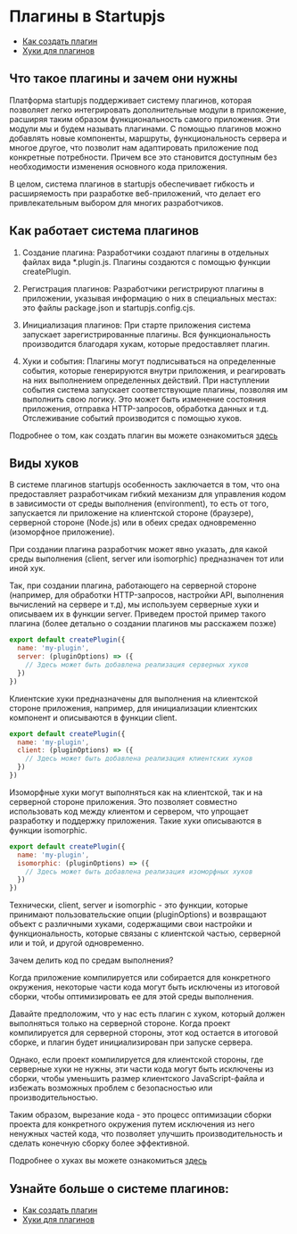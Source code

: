 # Плагины в Startupjs

- [Как создать плагин](https://github.com/startupjs/startupjs/blob/master/packages/startupjs/createPlugin.ru.md)
- [Хуки для плагинов](https://github.com/startupjs/startupjs/blob/master/packages/startupjs/README.ru.md)

## Что такое плагины и зачем они нужны

Платформа startupjs поддерживает систему плагинов, которая позволяет легко интегрировать дополнительные модули в приложение, расширяя таким образом функциональность самого приложения. Эти модули мы и будем называть плагинами. С помощью плагинов можно добавлять новые компоненты, маршруты, функциональность сервера и многое другое, что позволит нам адаптировать приложение под конкретные потребности. Причем все это становится доступным без необходимости изменения основного кода приложения.

В целом, система плагинов в startupjs обеспечивает гибкость и расширяемость при разработке веб-приложений, что делает его привлекательным выбором для многих разработчиков.


## Как работает система плагинов

1) Создание плагина: Разработчики создают плагины в отдельных файлах вида *.plugin.js. Плагины создаются с помощью функции createPlugin.

2) Регистрация плагинов: Разработчики регистрируют плагины в приложении, указывая информацию о них в специальных местах: это файлы package.json и startupjs.config.cjs.

3) Инициализация плагинов: При старте приложения система запускает зарегистрированные плагины. Вся функциональность производится благодаря хукам, которые предоставляет плагин.

4) Хуки и события: Плагины могут подписываться на определенные события, которые генерируются внутри приложения, и реагировать на них выполнением определенных действий. При наступлении события система запускает соответствующие плагины, позволяя им выполнить свою логику. Это может быть изменение состояния приложения, отправка HTTP-запросов, обработка данных и т.д. Отслеживание событий производится с помощью хуков.

Подробнее о том, как создать плагин вы можете ознакомиться [здесь](https://github.com/startupjs/startupjs/blob/master/packages/startupjs/createPlugin.ru.md)


## Виды хуков

В системе плагинов startupjs особенность заключается в том, что она предоставляет разработчикам гибкий механизм для управления кодом в зависимости от среды выполнения (environment), то есть от того, запускается ли приложение на клиентской стороне (браузере), серверной стороне (Node.js) или в обеих средах одновременно (изоморфное приложение).

При создании плагина разработчик может явно указать, для какой среды выполнения (client, server или isomorphic) предназначен тот или иной хук.

Так, при создании плагина, работающего на серверной стороне (например, для обработки HTTP-запросов, настройки API, выполнения вычислений на сервере и т.д), мы используем серверные хуки и описываем их в функции server. Приведем простой пример такого плагина (более детально о создании плагинов мы расскажем позже)

```js
export default createPlugin({
  name: 'my-plugin',
  server: (pluginOptions) => ({
    // Здесь может быть добавлена реализация серверных хуков
  })
})
```

Клиентские хуки предназначены для выполнения на клиентской стороне приложения, например, для инициализации клиентских компонент и описываются в функции client.

```js
export default createPlugin({
  name: 'my-plugin',
  client: (pluginOptions) => ({
    // Здесь может быть добавлена реализация клиентских хуков
  })
})
```

Изоморфные хуки могут выполняться как на клиентской, так и на серверной стороне приложения. Это позволяет совместно использовать код между клиентом и сервером, что упрощает разработку и поддержку приложения. Такие хуки описываются в функции isomorphic.

```js
export default createPlugin({
  name: 'my-plugin',
  isomorphic: (pluginOptions) => ({
    // Здесь может быть добавлена реализация изоморфных хуков
  })
})
```

Технически, client, server и isomorphic - это функции, которые принимают пользовательские опции (pluginOptions) и возвращают объект с различными хуками, содержащими свои настройки и функциональность, которые связаны с клиентской частью, серверной или и той, и другой одновременно.

Зачем делить код по средам выполнения?

Когда приложение компилируется или собирается для конкретного окружения, некоторые части кода могут быть исключены из итоговой сборки, чтобы оптимизировать ее для этой среды выполнения.

Давайте предположим, что у нас есть плагин с хуком, который должен выполняться только на серверной стороне.
Когда проект компилируется для серверной стороны, этот код остается в итоговой сборке, и плагин будет инициализирован при запуске сервера.

Однако, если проект компилируется для клиентской стороны, где серверные хуки не нужны, эти части кода могут быть исключены из сборки, чтобы уменьшить размер клиентского JavaScript-файла и избежать возможных проблем с безопасностью или производительностью.

Таким образом, вырезание кода - это процесс оптимизации сборки проекта для конкретного окружения путем исключения из него ненужных частей кода, что позволяет улучшить производительность и сделать конечную сборку более эффективной.

Подробнее о хуках вы можете ознакомиться [здесь](https://github.com/startupjs/startupjs/blob/master/packages/startupjs/README.ru.md)


## Узнайте больше о системе плагинов:
- [Как создать плагин](https://github.com/startupjs/startupjs/blob/master/packages/startupjs/createPlugin.ru.md)
- [Хуки для плагинов](https://github.com/startupjs/startupjs/blob/master/packages/startupjs/README.ru.md)
